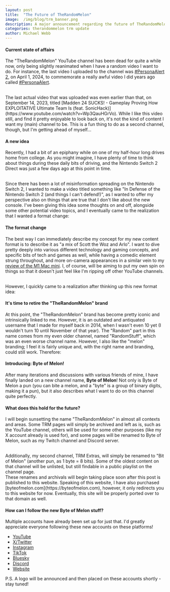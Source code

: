 ```yaml
---
layout: post
title:  "The Future of TheRandomMelon"
image:  /img/blog/trm_banner.png
description: A major announcement regarding the future of TheRandomMelon, plus a new frontier.
categories: therandommelon trm update
author: Michael Webb
---
```


#### Current state of affairs
The "TheRandomMelon" YouTube channel has been dead for quite a while now, only being slightly reanimated when I have a random video I want to do. For instance, the last video I uploaded to the channel was [#PersonaAlert 2](https://www.youtube.com/watch?v=F-7FxYBHoC8), on April 1, 2024, to commemorate a really awful video I did years ago called [#PersonaAlert](https://www.youtube.com/watch?v=6SBFmbvWCkA).

<br />
The last actual video that was uploaded was even earlier than that, on September 14, 2023, titled [Madden 24 SUCKS! - Gameplay Proving How EXPLOITATIVE Ultimate Team Is (feat. SonicHack)](https://www.youtube.com/watch?v=Wp3QauHGrVo). While I like this video still, and find it pretty enjoyable to look back on, it's not the kind of content I want my (main) channel to be. This is a fun thing to do as a second channel, though, but I'm getting ahead of myself...

#### A new idea
Recently, I had a bit of an epiphany while on one of my half-hour long drives home from college. As you might imagine, I have plenty of time to think about things during these daily bits of driving, and the Nintendo Switch 2 Direct was just a few days ago at this point in time.

<br />
Since there has been a lot of misinformation spreading on the Nintendo Switch 2, I wanted to make a video titled something like "In Defense of the Nintendo Switch 2 (and things I can't defend!)", as I wanted to offer my perspective also on things that are true that I don't like about the new console. I've been giving this idea some thoughts on and off, alongside some other potential video topics, and I eventually came to the realization that I wanted a format change:

#### The format change
The best way I can immediately describe my concept for my new content format is to describe it as "a mix of Scott the Woz and Arlo". I want to dive pretty deeply into various different technology and gaming concepts, and specific bits of tech and games as well, while having a comedic element strung throughout, and more on-camera appearances in a similar vein to my [review of the M1 Mac mini](https://www.youtube.com/watch?v=MqLFMITB2s4&t=55s). I, of course, will be aiming to put my own spin on things so that it doesn't just feel like I'm ripping off other YouTube channels.

<br/>
However, I quickly came to a realization after thinking up this new format idea:

#### It's time to retire the "TheRandomMelon" brand
At this point, the "TheRandomMelon" brand has become pretty iconic and intrinsically linked to me. However, it is an outdated and antiquated username that I made for myself back in 2014, when I wasn't even 10 yet (I wouldn't turn 10 until November of that year). The "Random" part in this name comes from my even older channel, named "RandomStuff", which was an even worse channel name. However, I also like the "melon" branding; I feel it is fairly unique and, with the right name and branding, could still work. Therefore:

#### Introducing: Byte of Melon!
After many iterations and discussions with various friends of mine, I have finally landed on a new channel name, **Byte of Melon**! Not only is Byte of Melon a pun (you can bite a melon, and a "byte" is a group of binary digits, making it a pun), but it also describes what I want to do on this channel quite perfectly.

#### What does this hold for the future?
I will begin sunsetting the name "TheRandomMelon" in almost all contexts and areas. Some TRM pages will simply be archived and left as is, such as the YouTube channel, others will be used for some other purposes (like my X account already is used for), and some pages will be renamed to Byte of Melon, such as my Twitch channel and Discord server.

<br/>
Additionally, my second channel, TRM Extras, will simply be renamed to "Bit of Melon" (another pun, as 1 byte = 8 bits). Some of the oldest content on that channel will be unlisted, but still findable in a public playlist on the channel page.

<br/>
These renames and archivals will begin taking place soon after this post is published to this website. Speaking of this website, I have also purchased [byteofmelon.com](https://byteofmelon.com), however, it only redirects you to this website for now. Eventually, this site will be properly ported over to that domain as well.

#### How can I follow the new Byte of Melon stuff?
Multiple accounts have already been set up for just that. I'd greatly appreciate everyone following these new accounts on these platforms!

- [YouTube](https://youtube.com/@byteofmelon)
- [X/Twitter](https://x.com/byteofmelon)
- [Instagram](https://instagram.com/byteofmelon)
- [TikTok](https://tiktok.com/@byteofmelon)
- [Bluesky](https://bsky.app/profile/byteofmelon.com)
- [Discord](https://discord.gg/eTBwhX9sQf)
- [Website](https://byteofmelon.com)

P.S. A logo will be announced and then placed on these accounts shortly - stay tuned!